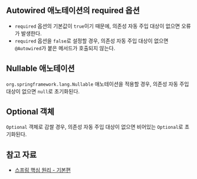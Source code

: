 ## Autowired 애노테이션의 required 옵션

- `required` 옵션의 기본값이 `true`이기 때문에, 의존성 자동 주입 대상이 없으면 오류가 발생한다.
- `required` 옵션을 `false`로 설정할 경우, 의존성 자동 주입 대상이 없으면 `@Autowired`가 붙은 메서드가 호출되지 않는다.

## Nullable 애노테이션

`org.springframework.lang.Nullable` 애노테이션을 적용할 경우, 의존성 자동 주입 대상이 없으면 `null`로 초기화된다.

## Optional 객체

`Optional` 객체로 감쌀 경우, 의존성 자동 주입 대상이 없으면 비어있는 `Optional`로 초기화된다.

## 참고 자료

- [스프링 핵심 원리 - 기본편](https://www.inflearn.com/course/%EC%8A%A4%ED%94%84%EB%A7%81-%ED%95%B5%EC%8B%AC-%EC%9B%90%EB%A6%AC-%EA%B8%B0%EB%B3%B8%ED%8E%B8)